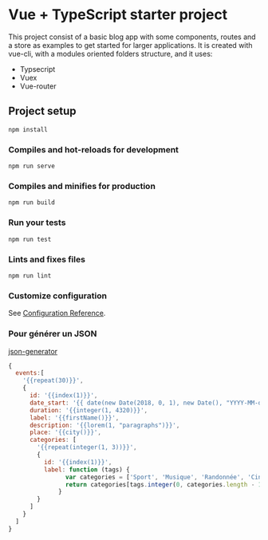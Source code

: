 # Vue + TypeScript starter project

This project consist of a basic blog app with some components, routes and a store as examples to get started for larger applications.
It is created with vue-cli, with a modules oriented folders structure, and it uses:
- Typsecript
- Vuex
- Vue-router

## Project setup
```
npm install
```

### Compiles and hot-reloads for development
```
npm run serve
```

### Compiles and minifies for production
```
npm run build
```

### Run your tests
```
npm run test
```

### Lints and fixes files
```
npm run lint
```

### Customize configuration
See [Configuration Reference](https://cli.vuejs.org/config/).

### Pour générer un JSON
[json-generator](https://www.json-generator.com/)
```javascript
{
  events:[
    '{{repeat(30)}}',
    {
      id: '{{index(1)}}',
      date_start: '{{ date(new Date(2018, 0, 1), new Date(), "YYYY-MM-dd HH:mm:ss") }}',
      duration: '{{integer(1, 4320)}}',
      label: '{{firstName()}}',
      description: '{{lorem(1, "paragraphs")}}',
      place: '{{city()}}',
      categories: [
		'{{repeat(integer(1, 3))}}',
        {
          id: '{{index(1)}}',
          label: function (tags) {
                var categories = ['Sport', 'Musique', 'Randonnée', 'Cinéma', 'Restaurant'];
                return categories[tags.integer(0, categories.length - 1)];
              }
        }
      ]
    }
  ]
}
```